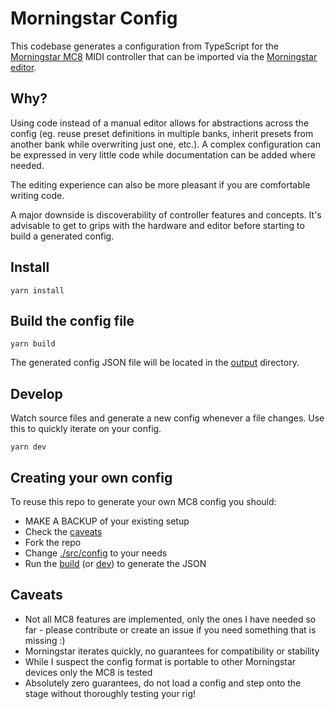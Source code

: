 # Morningstar Config

This codebase generates a configuration from TypeScript for the [Morningstar MC8](https://www.morningstarfx.com/mc8-midi-controller) MIDI controller that can be imported via the [Morningstar editor](https://editor-mkii.morningstar.io/mcgen2).

## Why?

Using code instead of a manual editor allows for abstractions across the config (eg. reuse preset definitions in multiple banks, inherit presets from another bank while overwriting just one, etc.). A complex configuration can be expressed in very little code while documentation can be added where needed.

The editing experience can also be more pleasant if you are comfortable writing code.

A major downside is discoverability of controller features and concepts. It's advisable to get to grips with the hardware and editor before starting to build a generated config.

## Install

```
yarn install
```

## Build the config file

```
yarn build
```

The generated config JSON file will be located in the [output](./output) directory.

## Develop

Watch source files and generate a new config whenever a file changes. Use this to quickly iterate on your config.

```
yarn dev
```

## Creating your own config

To reuse this repo to generate your own MC8 config you should:
- MAKE A BACKUP of your existing setup
- Check the [caveats](#caveats)
- Fork the repo
- Change [./src/config](./src/config/index.ts) to your needs
- Run the [build](#build-the-config-file) (or [dev](#develop)) to generate the JSON

## Caveats


- Not all MC8 features are implemented, only the ones I have needed so far - please contribute or create an issue if you need something that is missing :)
- Morningstar iterates quickly, no guarantees for compatibility or stability
- While I suspect the config format is portable to other Morningstar devices only the MC8 is tested
- Absolutely zero guarantees, do not load a config and step onto the stage without thoroughly testing your rig!
